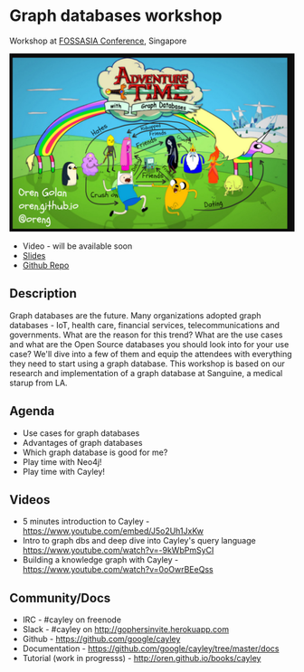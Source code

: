 <meta property="og:title" content="Graph databases workshop" />
<meta property="og:image" content="https://oren.github.io/images/graphs.jpg" />

# Graph databases workshop

Workshop at [FOSSASIA Conference](http://2016.fossasia.org), Singapore

![graph databases](../images/graphs.jpg)

* Video - will be available soon
* <a href="http://oren.github.com/adventure-graphs" target="_blank">Slides</a>
* <a href="http://github.com/oren/adventure-graphs" target="_blank">Github Repo</a>

## Description

Graph databases are the future. Many organizations adopted graph databases - IoT, health care, financial services, telecommunications and governments.
What are the reason for this trend? What are the use cases and what are the Open Source databases you should look into for your use case?
We'll dive into a few of them and equip the attendees with everything they need to start using a graph database.
This workshop is based on our research and implementation of a graph database at Sanguine, a medical starup from LA.

## Agenda

* Use cases for graph databases
* Advantages of graph databases
* Which graph database is good for me?
* Play time with Neo4j!
* Play time with Cayley!

## Videos

* 5 minutes introduction to Cayley - https://www.youtube.com/embed/J5o2Uh1JxKw
* Intro to graph dbs and deep dive into Cayley's query language https://www.youtube.com/watch?v=-9kWbPmSyCI
* Building a knowledge graph with Cayley - https://www.youtube.com/watch?v=0oOwrBEeQss

## Community/Docs

* IRC - #cayley on freenode
* Slack - #cayley on http://gophersinvite.herokuapp.com
* Github - https://github.com/google/cayley
* Documentation - https://github.com/google/cayley/tree/master/docs
* Tutorial (work in progresss) - http://oren.github.io/books/cayley

